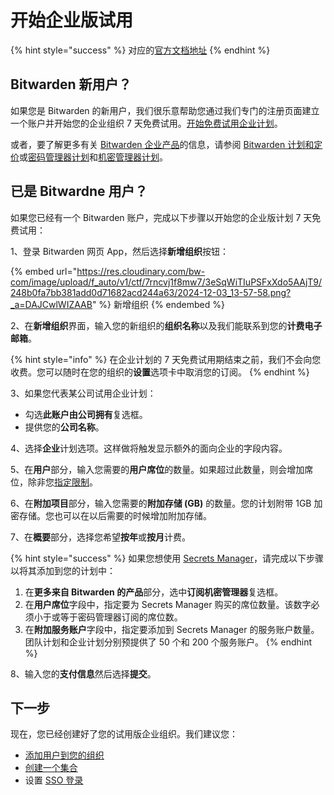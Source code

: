 # 开始企业版试用

{% hint style="success" %}
对应的[官方文档地址](https://bitwarden.com/help/enterprise-free-trial/)
{% endhint %}

## Bitwarden 新用户？ <a href="#new-to-bitwarden" id="new-to-bitwarden"></a>

如果您是 Bitwarden 的新用户，我们很乐意帮助您通过我们专门的注册页面建立一个账户并开始您的企业组织 7 天免费试用。[开始免费试用企业计划](https://vault.bitwarden.com/#/register?org=enterprise)。

或者，要了解更多有关 [Bitwarden 企业产品](https://bitwarden.com/products/business/)的信息，请参阅 [Bitwarden 计划和定价](https://bitwarden.com/pricing/business/)或[密码管理器计划](password-manager/about-bitwarden-plans.md#enterprise-organizations)和[机密管理器计划](secrets-manager/secrets-manager-plans.md)。

## 已是 Bitwardne 用户？ <a href="#already-a-user" id="already-a-user"></a>

如果您已经有一个 Bitwarden 账户，完成以下步骤以开始您的企业版计划 7 天免费试用：

1、登录 Bitwarden 网页 App，然后选择**新增组织**按钮：

{% embed url="https://res.cloudinary.com/bw-com/image/upload/f_auto/v1/ctf/7rncvj1f8mw7/3eSqWiTIuPSFxXdo5AAjT9/248b0fa7bb381add0d71682acd244a63/2024-12-03_13-57-58.png?_a=DAJCwlWIZAAB" %}
新增组织
{% endembed %}

2、在**新增组织**界面，输入您的新组织的**组织名称**以及我们能联系到您的**计费电子邮箱**。

{% hint style="info" %}
在企业计划的 7 天免费试用期结束之前，我们不会向您收费。您可以随时在您的组织的**设置**选项卡中取消您的订阅。
{% endhint %}

3、如果您代表某公司试用企业计划：

* 勾选**此账户由公司拥有**复选框。
* 提供您的**公司名称**。

4、选择**企业**计划选项。这样做将触发显示额外的面向企业的字段内容。

5、在**用户**部分，输入您需要的**用户席位**的数量。如果超过此数量，则会增加席位，除非您[指定限制](../organizations/user-management.md#set-a-seat-limit)。

6、在**附加项目**部分，输入您需要的**附加存储 (GB)** 的数量。您的计划附带 1GB 加密存储。您也可以在以后需要的时候增加附加存储。

7、在**概要**部分，选择您希望**按年**或**按月**计费。

{% hint style="success" %}
如果您想使用 [Secrets Manager](../secrets-manager/secrets-manager-overview.md)，请完成以下步骤以将其添加到您的计划中：

1. 在**更多来自 Bitwarden 的产品**部分，选中**订阅机密管理器**复选框。
2. 在**用户席位**字段中，指定要为 Secrets Manager 购买的席位数量。该数字必须小于或等于密码管理器订阅的席位数。
3. 在**附加服务账户**字段中，指定要添加到 Secrets Manager 的服务账户数量。团队计划和企业计划分别预提供了 50 个和 200 个服务账户。
{% endhint %}

8、输入您的**支付信息**然后选择**提交**。

## 下一步 <a href="#next-steps" id="next-steps"></a>

现在，您已经创建好了您的试用版企业组织。我们建议您：

* [添加用户到您的组织](../organizations/user-management.md)
* [创建一个集合](../organizations/collections.md#create-a-collection)
* 设置 [SSO 登录](../login-with-sso/about-login-with-sso.md)
